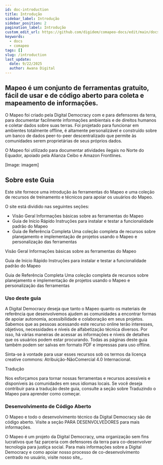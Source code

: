 ```yaml
---
id: doc-introduction
title: Introdução
sidebar_label: Introdução
sidebar_position: 2
pagination_label: Introdução
custom_edit_url: https://github.com/digidem/comapeo-docs/edit/main/docs/introduction.md
keywords:
  - docs
  - comapeo
tags: []
slug: /introduction
last_update:
  date: 9/22/2025
  author: Awana Digital
---
```

## Mapeo é um conjunto de ferramentas gratuito, fácil de usar e de código aberto para coleta e mapeamento de informações.


O Mapeo foi criado pela Digital Democracy com e para defensores da terra, para documentar facilmente informações ambientais e de direitos humanos e coletar dados sobre suas terras. Foi projetado para funcionar em ambientes totalmente offline, é altamente personalizável e construído sobre um banco de dados peer-to-peer descentralizado que permite às comunidades serem proprietárias de seus próprios dados.


O Mapeo foi utilizado para documentar atividades ilegais no Norte do Equador, apoiado pela Alianza Ceibo e Amazon Frontlines.


[Image: imagem]


## Sobre este Guia


Este site fornece uma introdução às ferramentas do Mapeo e uma coleção de recursos de treinamento e técnicos para apoiar os usuários do Mapeo.


O site está dividido nas seguintes seções:

- Visão Geral
Informações básicas sobre as ferramentas do Mapeo
- Guia de Início Rápido
Instruções para instalar e testar a funcionalidade padrão do Mapeo
- Guia de Referência Completa
Uma coleção completa de recursos sobre planejamento e implementação de projetos usando o Mapeo e personalização das ferramentas

Visão Geral
Informações básicas sobre as ferramentas do Mapeo


Guia de Início Rápido
Instruções para instalar e testar a funcionalidade padrão do Mapeo


Guia de Referência Completa
Uma coleção completa de recursos sobre planejamento e implementação de projetos usando o Mapeo e personalização das ferramentas


### Uso deste guia


A Digital Democracy deseja que tanto o Mapeo quanto os materiais de referência que desenvolvemos ajudem as comunidades a encontrar formas de apoiar autonomia, acessibilidade e colaboração em seus projetos. Sabemos que as pessoas acessando este recurso online terão interesses, objetivos, necessidades e níveis de alfabetização técnica diversos. Por isso, há várias maneiras de acessar as informações e níveis de detalhes que os usuários podem estar procurando. Todas as páginas deste guia também podem ser salvas em formato PDF e impressas para uso offline.


Sinta-se à vontade para usar esses recursos sob os termos da licença creative commons: Atribuição-NãoComercial 4.0 Internacional.


Tradução


Nos esforçamos para tornar nossas ferramentas e recursos acessíveis e disponíveis às comunidades em seus idiomas locais. Se você deseja contribuir para a tradução deste guia, consulte a seção sobre Traduzindo o Mapeo para aprender como começar.


### Desenvolvimento de Código Aberto


O Mapeo e todo o desenvolvimento técnico da Digital Democracy são de código aberto. Visite a seção PARA DESENVOLVEDORES para mais informações.


O Mapeo é um projeto da Digital Democracy, uma organização sem fins lucrativos que faz parceria com defensores da terra para co-desenvolver tecnologia para justiça social. Para mais informações sobre a Digital Democracy e como apoiar nosso processo de co-desenvolvimento centrado no usuário, visite nosso site_.

